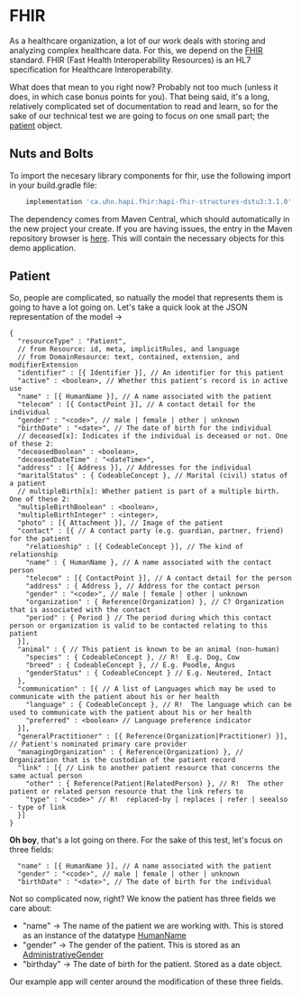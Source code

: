 # FHIR

As a healthcare organization, a lot of our work deals with storing and analyzing complex healthcare data. For this, we depend on the [FHIR](https://www.hl7.org/fhir/) standard. FHIR (Fast Health Interoperability Resources) is an HL7 specification for Healthcare Interoperability.

What does that mean to you right now? Probably not too much (unless it does, in which case bonus points for you). That being said, it's a long, relatively complicated set of documentation to read and learn, so for the sake of our technical test we are going to focus on one small part; the [patient](https://www.hl7.org/fhir/patient.html) object.

## Nuts and Bolts

To import the necesary library components for fhir, use the following import in your build.gradle file:

```groovy
    implementation 'ca.uhn.hapi.fhir:hapi-fhir-structures-dstu3:3.1.0'
```
The dependency comes from Maven Central, which should automatically in the new project your create. If you are having issues, the entry in the Maven repository browser is [here](https://mvnrepository.com/artifact/ca.uhn.hapi.fhir/hapi-fhir-structures-dstu3/3.0.0). This will contain the necessary objects for this demo application.

## Patient

So, people are complicated, so natually the model that represents them is going to have a lot going on. Let's take a quick look at the JSON representation of the model ->

```
{
  "resourceType" : "Patient",
  // from Resource: id, meta, implicitRules, and language
  // from DomainResource: text, contained, extension, and modifierExtension
  "identifier" : [{ Identifier }], // An identifier for this patient
  "active" : <boolean>, // Whether this patient's record is in active use
  "name" : [{ HumanName }], // A name associated with the patient
  "telecom" : [{ ContactPoint }], // A contact detail for the individual
  "gender" : "<code>", // male | female | other | unknown
  "birthDate" : "<date>", // The date of birth for the individual
  // deceased[x]: Indicates if the individual is deceased or not. One of these 2:
  "deceasedBoolean" : <boolean>,
  "deceasedDateTime" : "<dateTime>",
  "address" : [{ Address }], // Addresses for the individual
  "maritalStatus" : { CodeableConcept }, // Marital (civil) status of a patient
  // multipleBirth[x]: Whether patient is part of a multiple birth. One of these 2:
  "multipleBirthBoolean" : <boolean>,
  "multipleBirthInteger" : <integer>,
  "photo" : [{ Attachment }], // Image of the patient
  "contact" : [{ // A contact party (e.g. guardian, partner, friend) for the patient
    "relationship" : [{ CodeableConcept }], // The kind of relationship
    "name" : { HumanName }, // A name associated with the contact person
    "telecom" : [{ ContactPoint }], // A contact detail for the person
    "address" : { Address }, // Address for the contact person
    "gender" : "<code>", // male | female | other | unknown
    "organization" : { Reference(Organization) }, // C? Organization that is associated with the contact
    "period" : { Period } // The period during which this contact person or organization is valid to be contacted relating to this patient
  }],
  "animal" : { // This patient is known to be an animal (non-human)
    "species" : { CodeableConcept }, // R!  E.g. Dog, Cow
    "breed" : { CodeableConcept }, // E.g. Poodle, Angus
    "genderStatus" : { CodeableConcept } // E.g. Neutered, Intact
  },
  "communication" : [{ // A list of Languages which may be used to communicate with the patient about his or her health
    "language" : { CodeableConcept }, // R!  The language which can be used to communicate with the patient about his or her health
    "preferred" : <boolean> // Language preference indicator
  }],
  "generalPractitioner" : [{ Reference(Organization|Practitioner) }], // Patient's nominated primary care provider
  "managingOrganization" : { Reference(Organization) }, // Organization that is the custodian of the patient record
  "link" : [{ // Link to another patient resource that concerns the same actual person
    "other" : { Reference(Patient|RelatedPerson) }, // R!  The other patient or related person resource that the link refers to
    "type" : "<code>" // R!  replaced-by | replaces | refer | seealso - type of link
  }]
}
```

**Oh boy**, that's a lot going on there. For the sake of this test, let's focus on three fields: 

```
  "name" : [{ HumanName }], // A name associated with the patient
  "gender" : "<code>", // male | female | other | unknown
  "birthDate" : "<date>", // The date of birth for the individual
```

Not so complicated now, right? We know the patient has three fields we care about:

* "name" -> The name of the patient we are working with. This is stored as an instance of the datatype [HumanName](https://www.hl7.org/fhir/datatypes.html#HumanName)
* "gender" -> The gender of the patient. This is stored as an [AdministrativeGender](https://www.hl7.org/fhir/valueset-administrative-gender.html)
* "birthday" -> The date of birth for the patient. Stored as a date object.

Our example app will center around the modification of these three fields.
